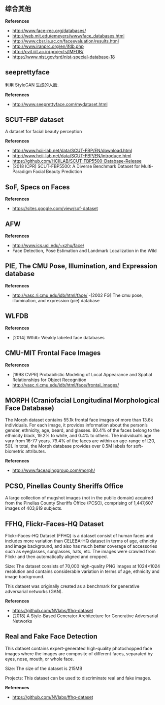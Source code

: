 ## 综合其他
**References**
- http://www.face-rec.org/databases/
- http://web.mit.edu/emeyers/www/face_databases.html
- http://www.cbsr.ia.ac.cn/faceevaluation/results.html
- http://www.iranprc.org/en/ifdb.php
- http://cvit.iiit.ac.in/projects/IMFDB/
- https://www.nist.gov/srd/nist-special-database-18

## seeprettyface
利用 StyleGAN 生成的人脸.

**References**
- http://www.seeprettyface.com/mydataset.html


## SCUT-FBP dataset
A dataset for facial beauty perception

**References**
- http://www.hcii-lab.net/data/SCUT-FBP/EN/download.html
- http://www.hcii-lab.net/data/SCUT-FBP/EN/introduce.html
- https://github.com/HCIILAB/SCUT-FBP5500-Database-Release
- [2018 ICPR] SCUT-FBP5500: A Diverse Benchmark Dataset for Multi-Paradigm Facial Beauty Prediction


## SoF, Specs on Faces
**References**
- https://sites.google.com/view/sof-dataset


## AFW 
**References**
- http://www.ics.uci.edu/~xzhu/face/
- Face Detection, Pose Estimation and Landmark Localization in the Wild


## PIE, The CMU Pose, Illumination, and Expression database
**References**
- http://vasc.ri.cmu.edu/idb/html/face/
-[2002 FG] The cmu pose, illumination, and expression (pie) database


## WLFDB
**References**
- [2014] Wlfdb: Weakly labeled face databases


## CMU-MIT Frontal Face Images
**References**
- [1998 CVPR] Probabilistic Modeling of Local Appearance and Spatial Relationships for Object Recognition
- http://vasc.ri.cmu.edu/idb/html/face/frontal_images/


## MORPH (Craniofacial Longitudinal Morphological Face Database)
The Morph dataset contains 55.1k frontal face images
of more than 13.6k individuals. For each image, it provides
information about the person’s gender, ethnicity, age, beard,
and glasses. 80.4% of the faces belong to the ethnicity black,
19.2% to white, and 0.4% to others. The individual’s age vary
from 16-77 years. 79.4% of the faces are within an age-range
of [20, 50]. In total, the Morph database provides over 0.5M
labels for soft-biometric attributes.

**References**
- http://www.faceaginggroup.com/morph/


## PCSO, Pinellas County Sheriffs Office
A large collection of mugshot images (not in the public domain) acquired from the Pinellas County Sheriffs Office (PCSO), comprising of 1,447,607 images of 403,619 subjects.


## FFHQ, Flickr-Faces-HQ Dataset
Flickr-Faces-HQ Dataset (FFHQ) is a dataset consist of human faces and includes more variation than CELEBA-HQ dataset in terms of age, ethnicity and image background, and also has much better coverage of accessories such as eyeglasses, sunglasses, hats, etc. The images were crawled from Flickr and then automatically aligned and cropped.  

Size: The dataset consists of 70,000 high-quality PNG images at 1024×1024 resolution and contains considerable variation in terms of age, ethnicity and image background. 

This dataset was originally created as a benchmark for generative adversarial networks (GAN).

**References**
- https://github.com/NVlabs/ffhq-dataset
- [2018] A Style-Based Generator Architecture for Generative Adversarial Networks


## Real and Fake Face Detection
This dataset contains expert-generated high-quality photoshopped face images where the images are composite of different faces, separated by eyes, nose, mouth, or whole face.

Size: The size of the dataset is 215MB 

Projects: This dataset can be used to discriminate real and fake images.

**References**
- https://github.com/NVlabs/ffhq-dataset


